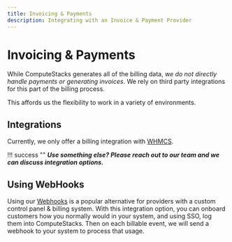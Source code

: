 ```yaml
---
title: Invoicing & Payments
description: Integrating with an Invoice & Payment Provider
---
```

# Invoicing & Payments

While ComputeStacks generates all of the billing data, _we do not directly handle payments or generating invoices_. We rely on third party integrations for this part of the billing process.

This affords us the flexibility to work in a variety of environments.

## Integrations

Currently, we only offer a billing integration with [WHMCS](../../getting_started/integrations/whmcs_plugin.md).

!!! success ""
    **_Use something else? Please reach out to our team and we can discuss integration options._**

## Using WebHooks

Using our [Webhooks](../../getting_started/integrations/webhooks.md) is a popular alternative for providers with a custom control panel & billing system. With this integration option, you can onboard customers how you normally would in your system, and using SSO, log them into ComputeStacks. Then on each billable event, we will send a webhook to your system to process that usage.
